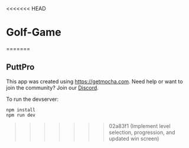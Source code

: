 <<<<<<< HEAD
# Golf-Game
=======
## PuttPro

This app was created using https://getmocha.com.
Need help or want to join the community? Join our [Discord](https://discord.gg/shDEGBSe2d).

To run the devserver:
```
npm install
npm run dev
```
>>>>>>> 02a83f1 (Implement level selection, progression, and updated win screen)
